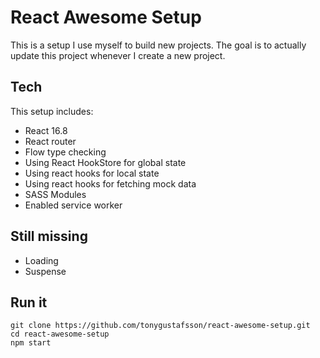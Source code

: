 # React Awesome Setup

This is a setup I use myself to build new projects.
The goal is to actually update this project whenever I create a new project.

## Tech

This setup includes:

-   React 16.8
-   React router
-   Flow type checking
-   Using React HookStore for global state
-   Using react hooks for local state
-   Using react hooks for fetching mock data
-   SASS Modules
-   Enabled service worker

## Still missing

-   Loading
-   Suspense

## Run it

```
git clone https://github.com/tonygustafsson/react-awesome-setup.git
cd react-awesome-setup
npm start
```
